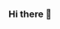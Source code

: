 ### Hi there 👋
<!--
**xiaoyuanxun/xiaoyuanxun** is a ✨ _special_ ✨ repository because its `README.md` (this file) appears on your GitHub profile.

Here are some ideas to get you started:

Web3 Coder
